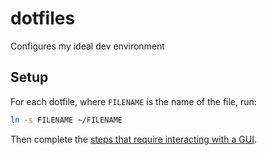 # dotfiles

Configures my ideal dev environment

## Setup

For each dotfile, where `FILENAME` is the name of the file, run:
```bash
ln -s FILENAME ~/FILENAME
```

Then complete the [steps that require interacting with a GUI](/gui.md).
